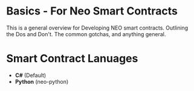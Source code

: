 # Basics - For Neo Smart Contracts

This is a general overview for Developing NEO smart contracts. Outlining the Dos and Don't. The common gotchas, and anything general.

# Smart Contract Lanuages 
- **C#** (Default)
- **Python** (neo-python)
